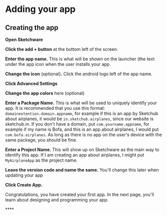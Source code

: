 # Adding your app

## Creating the app

**Open Sketchware**

**Click the add + button** at the bottom left of the screen.

**Enter the app name.** This is what will be shown on the launcher \(the text under the app icon when the user installs your app.

**Change the icon** \(optional\)**.** Click the android logo left of the app name.

**Click Advanced Settings**

**Change the app colors** here \(optional\)

**Enter a Package Name.** This is what will be used to uniquely identify your app. It is recommended that you use this format: `domainextention.domain.appname`, for example if this is an app by Sketchub about airplanes, it would be `in.sketchub.airplanes`, since our website is sketchub.in. If you don't have a domain, put `com.yourname.appname`, for example if my name is Bofa, and this is an app about airplanes, I would put `com.bofa.airplanes`. As long as there is no app on the user's device with the same package, you should be fine. 

**Enter a Project Name**. This will show up on Sketchware as the main way to identify this app. If I am creating an app about airplanes, I might put `MyAirplaneApp` as the project name.

**Leave the version code and name the same.** You'll change this later when updating your app

**Click Create App.**

Congratulations, you have created your first app. In the next page, you'll learn about designing and programming your app.

\*\*\*\*







